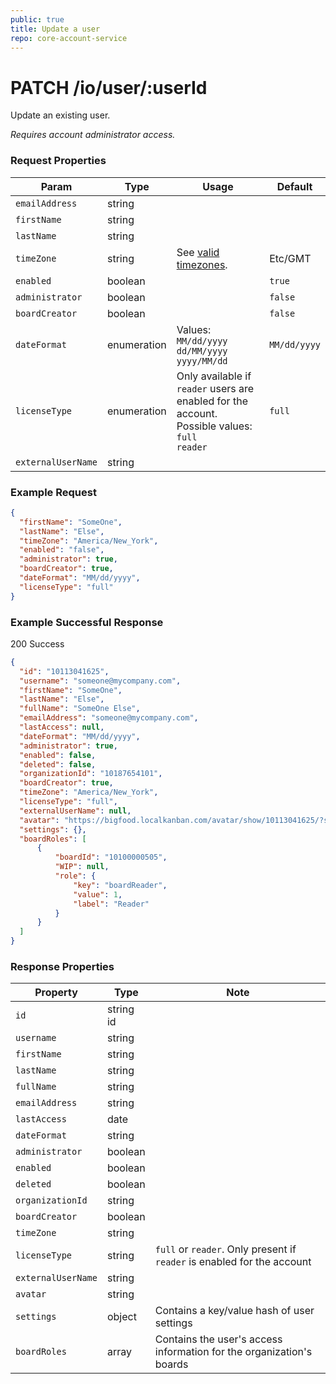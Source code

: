 ```yaml
---
public: true
title: Update a user
repo: core-account-service
---
```

# PATCH /io/user/:userId
Update an existing user.

_Requires account administrator access._

### Request Properties
|Param|Type|Usage|Default|
|-----|-----|-------|-------|
|`emailAddress`|string|||
|`firstName`|string|||
|`lastName`|string|||
|`timeZone`|string|See [valid timezones](/markdown/01-overview/time-zones.md).|Etc/GMT|
|`enabled`|boolean||`true`|
|`administrator`|boolean||`false`|
|`boardCreator`|boolean||`false`|
|`dateFormat`|enumeration|Values: <br />`MM/dd/yyyy`<br />`dd/MM/yyyy`<br />`yyyy/MM/dd`|`MM/dd/yyyy`|
|`licenseType`|enumeration|Only available if `reader` users are enabled for the account. Possible values:<br />`full`<br />`reader`|`full`|
|`externalUserName`|string|||

### Example Request
```json
{
  "firstName": "SomeOne",
  "lastName": "Else",
  "timeZone": "America/New_York",
  "enabled": "false",
  "administrator": true,
  "boardCreator": true,
  "dateFormat": "MM/dd/yyyy",
  "licenseType": "full"
}
```

### Example Successful Response

200 Success
```json
{
  "id": "10113041625",
  "username": "someone@mycompany.com",
  "firstName": "SomeOne",
  "lastName": "Else",
  "fullName": "SomeOne Else",
  "emailAddress": "someone@mycompany.com",
  "lastAccess": null,
  "dateFormat": "MM/dd/yyyy",
  "administrator": true,
  "enabled": false,
  "deleted": false,
  "organizationId": "10187654101",
  "boardCreator": true,
  "timeZone": "America/New_York",
  "licenseType": "full",
  "externalUserName": null,
  "avatar": "https://bigfood.localkanban.com/avatar/show/10113041625/?s=25",
  "settings": {},
  "boardRoles": [
      {
          "boardId": "10100000505",
          "WIP": null,
          "role": {
              "key": "boardReader",
              "value": 1,
              "label": "Reader"
          }
      }
  ]
}
```

### Response Properties
|Property|Type|Note|
|--------|----|----|
|`id`|string id||
|`username`|string||
|`firstName`|string||
|`lastName`|string||
|`fullName`|string||
|`emailAddress`|string||
|`lastAccess`|date||
|`dateFormat`|string||
|`administrator`|boolean||
|`enabled`|boolean||
|`deleted`|boolean||
|`organizationId`|string||
|`boardCreator`|boolean||
|`timeZone`|string||
|`licenseType`|string|`full` or `reader`. Only present if `reader` is enabled for the account|
|`externalUserName`|string||
|`avatar`|string||
|`settings`|object|Contains a key/value hash of user settings|
|`boardRoles`|array|Contains the user's access information for the organization's boards|



